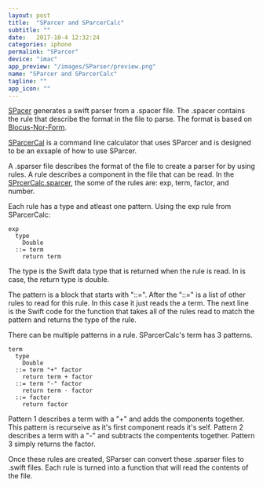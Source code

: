 ```yaml
---
layout: post
title:  "SParcer and SParcerCalc"
subtitle: ""
date:   2017-10-4 12:32:24
categories: iphone
permalink: "SParcer"
device: "imac"
app_preview: "/images/SParser/preview.png"
name: "SParcer and SParcerCalc"
tagline: ""
app_icon: ""
---
```


<a href="https://github.com/amnykon/SParser">SPacer</a> generates a swift parser from a .spacer file. The .spacer contains the rule that describe the format in the file to parse. The format is based on <a href="https://en.wikipedia.org/wiki/Backus–Naur_form">Blocus-Nor-Form</a>.

<a href="https://github.com/amnykon/SParserCalc">SParcerCal</a> is a command line calculator that uses SParcer and is designed to be an exsaple of how to  use SParcer.

A .sparser file describes the format of the file to create a parser for by using rules. A rule describes a component in the file that can be read. In the <a href="https://github.com/amnykon/SParserCalc/blob/master/Source/SParserCalc/SParserCalc.sparser">SPrcerCalc.sparcer</a>, the some of the rules are: exp, term, factor, and number.

Each rule has a type and atleast one pattern. Using the exp rule from SParcerCalc:

<pre><code>exp
  type
    Double
  ::= term
    return term
</code></pre>

The type is the Swift data type that is returned when the rule is read. In is case, the return type is double.

The pattern is a block that starts with "::=". After the "::=" is a list of other rules to read for this rule. In this case it just reads the a term. The next line is the Swift code for the function that takes all of the rules read to match the pattern and returns the type of the rule.

There can be multiple patterns in a rule. SParcerCalc's term has 3 patterns.
<pre><code>term
  type
    Double
  ::= term "+" factor
    return term + factor
  ::= term "-" factor
    return term - factor
  ::= factor
    return factor
</code></pre>
Pattern 1 describes a term with a "+" and adds the components together. This pattern is recurseive as it's first component reads it's self.
Pattern 2 describes a term with a "-" and subtracts the compentents together.
Pattern 3 simply returns the factor.

Once these rules are created, SParser can convert these .sparser files to .swift files. Each rule is turned into a function that will read the contents of the file.

